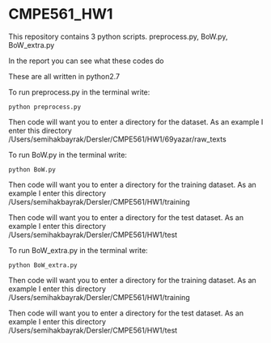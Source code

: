 # CMPE561_HW1

This repository contains 3 python scripts. preprocess.py, BoW.py, BoW_extra.py

In the report you can see what these codes do

These are all written in python2.7

To run preprocess.py in the terminal write:

	python preprocess.py
	
Then code will want you to enter a directory for the dataset. As an example I enter this directory /Users/semihakbayrak/Dersler/CMPE561/HW1/69yazar/raw_texts

To run BoW.py in the terminal write:

	python BoW.py
	
Then code will want you to enter a directory for the training dataset. As an example I enter this directory /Users/semihakbayrak/Dersler/CMPE561/HW1/training
	
Then code will want you to enter a directory for the test dataset. As an example I enter this directory /Users/semihakbayrak/Dersler/CMPE561/HW1/test

To run BoW_extra.py in the terminal write:

	python BoW_extra.py
	
Then code will want you to enter a directory for the training dataset. As an example I enter this directory /Users/semihakbayrak/Dersler/CMPE561/HW1/training
	
Then code will want you to enter a directory for the test dataset. As an example I enter this directory /Users/semihakbayrak/Dersler/CMPE561/HW1/test


